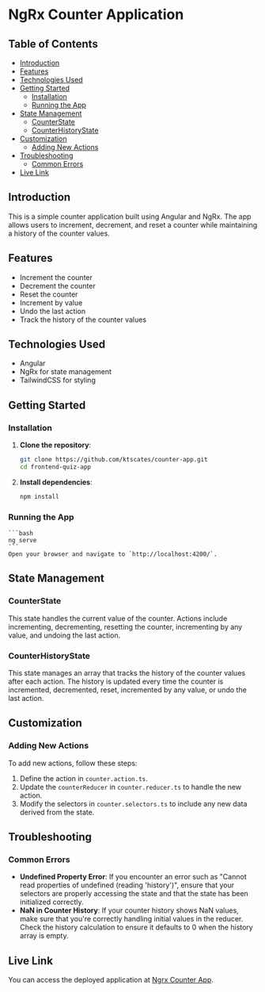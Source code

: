 # NgRx Counter Application

## Table of Contents
- [Introduction](#introduction)
- [Features](#features)
- [Technologies Used](#technologies-used)
- [Getting Started](#getting-started)
  - [Installation](#installation)
  - [Running the App](#running-the-app)
- [State Management](#state-management)
  - [CounterState](#counterstate)
  - [CounterHistoryState](#counterhistorystate)
- [Customization](#customization)
  - [Adding New Actions](#adding-new-actions)
- [Troubleshooting](#troubleshooting)
  - [Common Errors](#common-errors)
- [Live Link](#live-link)

## Introduction
This is a simple counter application built using Angular and NgRx. The app allows users to increment, decrement, and reset a counter while maintaining a history of the counter values.

## Features
- Increment the counter
- Decrement the counter
- Reset the counter
- Increment by value
- Undo the last action
- Track the history of the counter values

## Technologies Used
- Angular
- NgRx for state management
- TailwindCSS for styling

## Getting Started

### Installation

1. **Clone the repository**:

   ```bash
   git clone https://github.com/ktscates/counter-app.git
   cd frontend-quiz-app
   ```

2. **Install dependencies**:

   ```bash
   npm install
   ```

### Running the App

    ```bash
    ng serve
    ```
    Open your browser and navigate to `http://localhost:4200/`.


## State Management

### CounterState
This state handles the current value of the counter. Actions include incrementing, decrementing, resetting the counter, incrementing by any value, and undoing the last action.

### CounterHistoryState
This state manages an array that tracks the history of the counter values after each action. The history is updated every time the counter is incremented, decremented, reset, incremented by any value, or undo the last action.

## Customization

### Adding New Actions
To add new actions, follow these steps:
1. Define the action in `counter.action.ts`.
2. Update the `counterReducer` in `counter.reducer.ts` to handle the new action.
3. Modify the selectors in `counter.selectors.ts` to include any new data derived from the state.

## Troubleshooting

### Common Errors
- **Undefined Property Error**: If you encounter an error such as "Cannot read properties of undefined (reading 'history')", ensure that your selectors are properly accessing the state and that the state has been initialized correctly.
- **NaN in Counter History**: If your counter history shows NaN values, make sure that you're correctly handling initial values in the reducer. Check the history calculation to ensure it defaults to 0 when the history array is empty.

## Live Link
You can access the deployed application at [Ngrx Counter App](https://ktscates-counter-app.netlify.app/).

